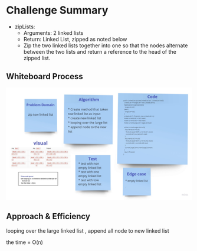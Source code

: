 # Challenge Summary
<!-- Description of the challenge -->

* zipLists:
  * Arguments: 2 linked lists
  * Return: Linked List, zipped as noted below
  * Zip the two linked lists together into one so that the nodes alternate between the two lists and return a reference to the head of the zipped list.
## Whiteboard Process
<!-- Embedded whiteboard image -->

![photo](./linked-list-zip.jpg)
## Approach & Efficiency
<!-- What approach did you take? Why? What is the Big O space/time for this approach? -->
looping over the large linked list , append all node to new linked list

the time = O(n)
